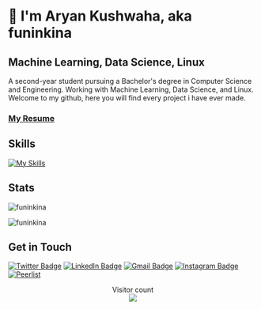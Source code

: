 # 👋 I'm Aryan Kushwaha, aka funinkina
## Machine Learning, Data Science, Linux
A second-year student pursuing a Bachelor's degree in Computer Science and Engineering. Working with Machine Learning, Data Science, and Linux. Welcome to my github, here you will find every project i have ever made.

### [My Resume](https://drive.google.com/file/d/1ihZrQcT2tONVpIvPu10jKKj2tmh7F0pw/view?usp=sharing)

## Skills
[![My Skills](https://skillicons.dev/icons?i=py,opencv,tensorflow,pytorch,sklearn,arch,raspberrypi,arduino,docker,anaconda,go,java,linux,c,cpp,flask,lua,mysql,selenium,fastapi,cmake,bash,mongodb,vim,gcp,git,github,html,css,sass,js,react,sqlite,postman,svg,idea,ps,pr,figma,npm&perline=8)](https://skillicons.dev)


## Stats
<p><img align="center" src="https://github-readme-stats.vercel.app/api/top-langs?username=funinkina&show_icons=true&locale=en&layout=compact" alt="funinkina" /></p>
  <p><img align="center" src="https://github-readme-streak-stats.herokuapp.com/?user=funinkina&" alt="funinkina" /></p>

## Get in Touch
[![Twitter Badge](https://img.shields.io/badge/Twitter-1D9BF0?logo=twitter&logoColor=fff&style=for-the-badge)](http://www.twitter.com/funinkina "![Twitter Badge](https://img.shields.io/badge/Twitter-1D9BF0?logo=twitter&logoColor=fff&style=for-the-badge)") [ ![LinkedIn Badge](https://img.shields.io/badge/LinkedIn-0A66C2?logo=linkedin&logoColor=fff&style=for-the-badge)](http://www.linkedin.com/in/funinkina " ![LinkedIn Badge](https://img.shields.io/badge/LinkedIn-0A66C2?logo=linkedin&logoColor=fff&style=for-the-badge)") [![Gmail Badge](https://img.shields.io/badge/Gmail-EA4335?logo=gmail&logoColor=fff&style=for-the-badge)](mailto:aryankushwaha3101@gmail.com "![Gmail Badge](https://img.shields.io/badge/Gmail-EA4335?logo=gmail&logoColor=fff&style=for-the-badge)") [![Instagram Badge](https://img.shields.io/badge/Instagram-E4405F?logo=instagram&logoColor=fff&style=for-the-badge)](https://www.instagram.com/funinkina) [![Peerlist](https://github-readme-badge.peerlist.io/api/funinkina?style=for-the-badge)](https://peerlist.io/funinkina)

<p align="center">
  Visitor count<br>
  <img src="https://profile-counter.glitch.me/funinkina/count.svg" />
</p>
